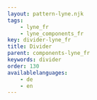 ```yaml
---
layout: pattern-lyne.njk
tags: 
    - lyne_fr
    - lyne_components_fr
key: divider-lyne_fr
title: Divider
parent: components-lyne_fr
keywords: divider
order: 130
availablelanguages: 
    - de
    - en
---
```

